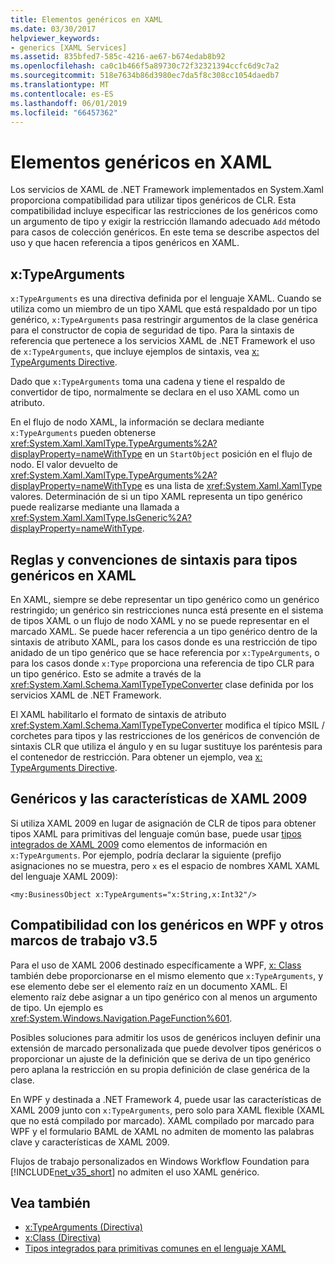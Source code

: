 ```yaml
---
title: Elementos genéricos en XAML
ms.date: 03/30/2017
helpviewer_keywords:
- generics [XAML Services]
ms.assetid: 835bfed7-585c-4216-ae67-b674edab8b92
ms.openlocfilehash: ca0c1b466f5a89730c72f32321394ccfc6d9c7a2
ms.sourcegitcommit: 518e7634b86d3980ec7da5f8c308cc1054daedb7
ms.translationtype: MT
ms.contentlocale: es-ES
ms.lasthandoff: 06/01/2019
ms.locfileid: "66457362"
---
```

# <a name="generics-in-xaml"></a>Elementos genéricos en XAML
Los servicios de XAML de .NET Framework implementados en System.Xaml proporciona compatibilidad para utilizar tipos genéricos de CLR. Esta compatibilidad incluye especificar las restricciones de los genéricos como un argumento de tipo y exigir la restricción llamando adecuado `Add` método para casos de colección genéricos. En este tema se describe aspectos del uso y que hacen referencia a tipos genéricos en XAML.  
  
## <a name="xtypearguments"></a>x:TypeArguments  
 `x:TypeArguments` es una directiva definida por el lenguaje XAML. Cuando se utiliza como un miembro de un tipo XAML que está respaldado por un tipo genérico, `x:TypeArguments` pasa restringir argumentos de la clase genérica para el constructor de copia de seguridad de tipo. Para la sintaxis de referencia que pertenece a los servicios XAML de .NET Framework el uso de `x:TypeArguments`, que incluye ejemplos de sintaxis, vea [x: TypeArguments Directive](x-typearguments-directive.md).  
  
 Dado que `x:TypeArguments` toma una cadena y tiene el respaldo de convertidor de tipo, normalmente se declara en el uso XAML como un atributo.  
  
 En el flujo de nodo XAML, la información se declara mediante `x:TypeArguments` pueden obtenerse <xref:System.Xaml.XamlType.TypeArguments%2A?displayProperty=nameWithType> en un `StartObject` posición en el flujo de nodo. El valor devuelto de <xref:System.Xaml.XamlType.TypeArguments%2A?displayProperty=nameWithType> es una lista de <xref:System.Xaml.XamlType> valores. Determinación de si un tipo XAML representa un tipo genérico puede realizarse mediante una llamada a <xref:System.Xaml.XamlType.IsGeneric%2A?displayProperty=nameWithType>.  
  
## <a name="rules-and-syntax-conventions-for-generics-in-xaml"></a>Reglas y convenciones de sintaxis para tipos genéricos en XAML  
 En XAML, siempre se debe representar un tipo genérico como un genérico restringido; un genérico sin restricciones nunca está presente en el sistema de tipos XAML o un flujo de nodo XAML y no se puede representar en el marcado XAML. Se puede hacer referencia a un tipo genérico dentro de la sintaxis de atributo XAML, para los casos donde es una restricción de tipo anidado de un tipo genérico que se hace referencia por `x:TypeArguments`, o para los casos donde `x:Type` proporciona una referencia de tipo CLR para un tipo genérico. Esto se admite a través de la <xref:System.Xaml.Schema.XamlTypeTypeConverter> clase definida por los servicios XAML de .NET Framework.  
  
 El XAML habilitarlo el formato de sintaxis de atributo <xref:System.Xaml.Schema.XamlTypeTypeConverter> modifica el típico MSIL / corchetes para tipos y las restricciones de los genéricos de convención de sintaxis CLR que utiliza el ángulo y en su lugar sustituye los paréntesis para el contenedor de restricción. Para obtener un ejemplo, vea [x: TypeArguments Directive](x-typearguments-directive.md).  
  
## <a name="generics-and-xaml-2009-features"></a>Genéricos y las características de XAML 2009  
 Si utiliza XAML 2009 en lugar de asignación de CLR de tipos para obtener tipos XAML para primitivas del lenguaje común base, puede usar [tipos integrados de XAML 2009](built-in-types-for-common-xaml-language-primitives.md) como elementos de información en `x:TypeArguments`. Por ejemplo, podría declarar la siguiente (prefijo asignaciones no se muestra, pero `x` es el espacio de nombres XAML XAML del lenguaje XAML 2009):  
  
```xaml  
<my:BusinessObject x:TypeArguments="x:String,x:Int32"/>  
```  
  
## <a name="generics-support-in-wpf-and-other-v35-frameworks"></a>Compatibilidad con los genéricos en WPF y otros marcos de trabajo v3.5  
 Para el uso de XAML 2006 destinado específicamente a WPF, [x: Class](x-class-directive.md) también debe proporcionarse en el mismo elemento que `x:TypeArguments`, y ese elemento debe ser el elemento raíz en un documento XAML. El elemento raíz debe asignar a un tipo genérico con al menos un argumento de tipo. Un ejemplo es <xref:System.Windows.Navigation.PageFunction%601>.  
  
 Posibles soluciones para admitir los usos de genéricos incluyen definir una extensión de marcado personalizada que puede devolver tipos genéricos o proporcionar un ajuste de la definición que se deriva de un tipo genérico pero aplana la restricción en su propia definición de clase genérica de la clase.  
  
 En WPF y destinada a .NET Framework 4, puede usar las características de XAML 2009 junto con `x:TypeArguments`, pero solo para XAML flexible (XAML que no está compilado por marcado). XAML compilado por marcado para WPF y el formulario BAML de XAML no admiten de momento las palabras clave y características de XAML 2009.  
  
 Flujos de trabajo personalizados en Windows Workflow Foundation para [!INCLUDE[net_v35_short](../../../includes/net-v35-short-md.md)] no admiten el uso XAML genérico.  
  
## <a name="see-also"></a>Vea también

- [x:TypeArguments (Directiva)](x-typearguments-directive.md)
- [x:Class (Directiva)](x-class-directive.md)
- [Tipos integrados para primitivas comunes en el lenguaje XAML](built-in-types-for-common-xaml-language-primitives.md)
